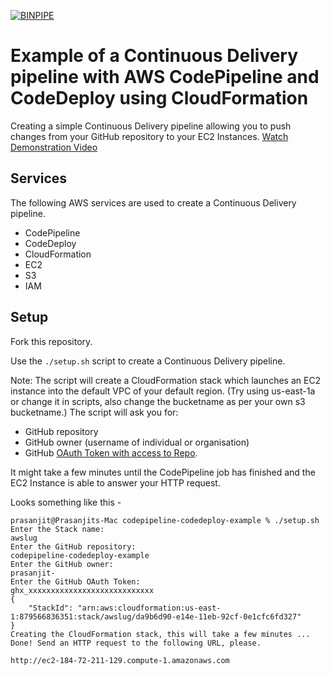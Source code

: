 [![BINPIPE](https://img.shields.io/badge/BINPIPE-YouTube-red)](https://www.youtube.com/channel/UCPTgt4Wo0MAnuzNEEZlk90A?sub_confirmation=1)

# Example of a Continuous Delivery pipeline with AWS CodePipeline and CodeDeploy using CloudFormation 


Creating a simple Continuous Delivery pipeline allowing you to push changes from your GitHub repository to your EC2 Instances.
[Watch Demonstration Video](https://youtu.be/TQOMqwYuCoY)

## Services

The following AWS services are used to create a Continuous Delivery pipeline.

* CodePipeline
* CodeDeploy
* CloudFormation
* EC2
* S3
* IAM

## Setup

Fork this repository.

Use the `./setup.sh` script to create a Continuous Delivery pipeline.

Note: The script will create a CloudFormation stack which launches an EC2 instance into the default VPC of your default region. 
(Try using us-east-1a or change it in scripts, also change the bucketname as per your own s3 bucketname.)
The script will ask you for:
* GitHub repository
* GitHub owner (username of individual or organisation)
* GitHub [OAuth Token with access to Repo](https://github.com/settings/tokens).

It might take a few minutes until the CodePipeline job has finished and the EC2 Instance is able to answer your HTTP request.

Looks something like this -

```
prasanjit@Prasanjits-Mac codepipeline-codedeploy-example % ./setup.sh
Enter the Stack name:
awslug
Enter the GitHub repository:
codepipeline-codedeploy-example
Enter the GitHub owner:
prasanjit-
Enter the GitHub OAuth Token:
ghx_xxxxxxxxxxxxxxxxxxxxxxxxxxxx
{
    "StackId": "arn:aws:cloudformation:us-east-1:879566836351:stack/awslug/da9b6d90-e14e-11eb-92cf-0e1cfc6fd327"
}
Creating the CloudFormation stack, this will take a few minutes ...
Done! Send an HTTP request to the following URL, please.

http://ec2-184-72-211-129.compute-1.amazonaws.com
```
